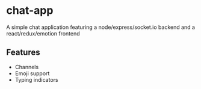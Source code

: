 # chat-app

A simple chat application featuring a node/express/socket.io backend and a react/redux/emotion frontend

## Features

- Channels
- Emoji support
- Typing indicators
